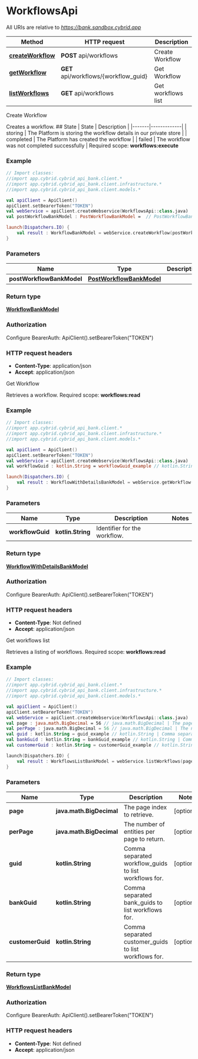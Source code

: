 # WorkflowsApi

All URIs are relative to *https://bank.sandbox.cybrid.app*

Method | HTTP request | Description
------------- | ------------- | -------------
[**createWorkflow**](WorkflowsApi.md#createWorkflow) | **POST** api/workflows | Create Workflow
[**getWorkflow**](WorkflowsApi.md#getWorkflow) | **GET** api/workflows/{workflow_guid} | Get Workflow
[**listWorkflows**](WorkflowsApi.md#listWorkflows) | **GET** api/workflows | Get workflows list



Create Workflow

Creates a workflow.  ## State  | State | Description | |-------|-------------| | storing | The Platform is storing the workflow details in our private store | | completed | The Platform has created the workflow | | failed | The workflow was not completed successfully |    Required scope: **workflows:execute**

### Example
```kotlin
// Import classes:
//import app.cybrid.cybrid_api_bank.client.*
//import app.cybrid.cybrid_api_bank.client.infrastructure.*
//import app.cybrid.cybrid_api_bank.client.models.*

val apiClient = ApiClient()
apiClient.setBearerToken("TOKEN")
val webService = apiClient.createWebservice(WorkflowsApi::class.java)
val postWorkflowBankModel : PostWorkflowBankModel =  // PostWorkflowBankModel | 

launch(Dispatchers.IO) {
    val result : WorkflowBankModel = webService.createWorkflow(postWorkflowBankModel)
}
```

### Parameters

Name | Type | Description  | Notes
------------- | ------------- | ------------- | -------------
 **postWorkflowBankModel** | [**PostWorkflowBankModel**](PostWorkflowBankModel.md)|  |

### Return type

[**WorkflowBankModel**](WorkflowBankModel.md)

### Authorization


Configure BearerAuth:
    ApiClient().setBearerToken("TOKEN")

### HTTP request headers

 - **Content-Type**: application/json
 - **Accept**: application/json


Get Workflow

Retrieves a workflow.  Required scope: **workflows:read**

### Example
```kotlin
// Import classes:
//import app.cybrid.cybrid_api_bank.client.*
//import app.cybrid.cybrid_api_bank.client.infrastructure.*
//import app.cybrid.cybrid_api_bank.client.models.*

val apiClient = ApiClient()
apiClient.setBearerToken("TOKEN")
val webService = apiClient.createWebservice(WorkflowsApi::class.java)
val workflowGuid : kotlin.String = workflowGuid_example // kotlin.String | Identifier for the workflow.

launch(Dispatchers.IO) {
    val result : WorkflowWithDetailsBankModel = webService.getWorkflow(workflowGuid)
}
```

### Parameters

Name | Type | Description  | Notes
------------- | ------------- | ------------- | -------------
 **workflowGuid** | **kotlin.String**| Identifier for the workflow. |

### Return type

[**WorkflowWithDetailsBankModel**](WorkflowWithDetailsBankModel.md)

### Authorization


Configure BearerAuth:
    ApiClient().setBearerToken("TOKEN")

### HTTP request headers

 - **Content-Type**: Not defined
 - **Accept**: application/json


Get workflows list

Retrieves a listing of workflows.  Required scope: **workflows:read**

### Example
```kotlin
// Import classes:
//import app.cybrid.cybrid_api_bank.client.*
//import app.cybrid.cybrid_api_bank.client.infrastructure.*
//import app.cybrid.cybrid_api_bank.client.models.*

val apiClient = ApiClient()
apiClient.setBearerToken("TOKEN")
val webService = apiClient.createWebservice(WorkflowsApi::class.java)
val page : java.math.BigDecimal = 56 // java.math.BigDecimal | The page index to retrieve.
val perPage : java.math.BigDecimal = 56 // java.math.BigDecimal | The number of entities per page to return.
val guid : kotlin.String = guid_example // kotlin.String | Comma separated workflow_guids to list workflows for.
val bankGuid : kotlin.String = bankGuid_example // kotlin.String | Comma separated bank_guids to list workflows for.
val customerGuid : kotlin.String = customerGuid_example // kotlin.String | Comma separated customer_guids to list workflows for.

launch(Dispatchers.IO) {
    val result : WorkflowsListBankModel = webService.listWorkflows(page, perPage, guid, bankGuid, customerGuid)
}
```

### Parameters

Name | Type | Description  | Notes
------------- | ------------- | ------------- | -------------
 **page** | **java.math.BigDecimal**| The page index to retrieve. | [optional]
 **perPage** | **java.math.BigDecimal**| The number of entities per page to return. | [optional]
 **guid** | **kotlin.String**| Comma separated workflow_guids to list workflows for. | [optional]
 **bankGuid** | **kotlin.String**| Comma separated bank_guids to list workflows for. | [optional]
 **customerGuid** | **kotlin.String**| Comma separated customer_guids to list workflows for. | [optional]

### Return type

[**WorkflowsListBankModel**](WorkflowsListBankModel.md)

### Authorization


Configure BearerAuth:
    ApiClient().setBearerToken("TOKEN")

### HTTP request headers

 - **Content-Type**: Not defined
 - **Accept**: application/json

